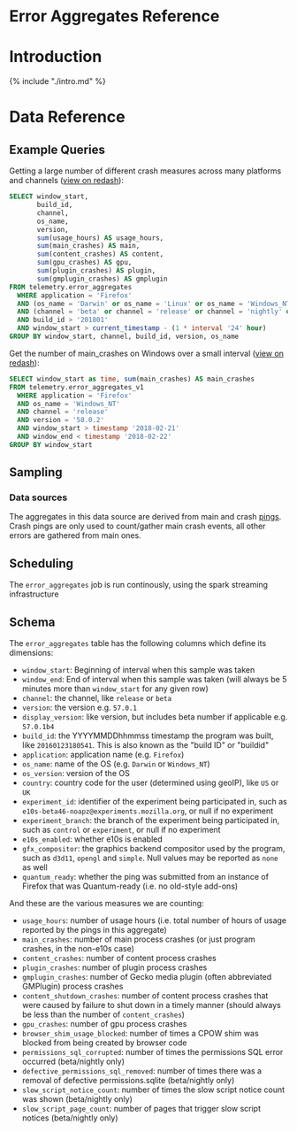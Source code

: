 # Error Aggregates Reference

<!-- toc -->

# Introduction

{% include "./intro.md" %}

# Data Reference

## Example Queries

Getting a large number of different crash measures across many platforms and channels
([view on redash](https://sql.telemetry.mozilla.org/queries/4769/source)):

```sql
SELECT window_start,
       build_id,
       channel,
       os_name,
       version,
       sum(usage_hours) AS usage_hours,
       sum(main_crashes) AS main,
       sum(content_crashes) AS content,
       sum(gpu_crashes) AS gpu,
       sum(plugin_crashes) AS plugin,
       sum(gmplugin_crashes) AS gmplugin
FROM telemetry.error_aggregates
  WHERE application = 'Firefox' 
  AND (os_name = 'Darwin' or os_name = 'Linux' or os_name = 'Windows_NT')
  AND (channel = 'beta' or channel = 'release' or channel = 'nightly' or channel = 'esr')
  AND build_id > '201801'
  AND window_start > current_timestamp - (1 * interval '24' hour)
GROUP BY window_start, channel, build_id, version, os_name
```


Get the number of main_crashes on Windows over a small interval
([view on redash](https://sql.telemetry.mozilla.org/queries/51677)):

```sql
SELECT window_start as time, sum(main_crashes) AS main_crashes
FROM telemetry.error_aggregates_v1
  WHERE application = 'Firefox'
  AND os_name = 'Windows_NT'
  AND channel = 'release'
  AND version = '58.0.2'
  AND window_start > timestamp '2018-02-21'
  AND window_end < timestamp '2018-02-22'
GROUP BY window_start
```

## Sampling

### Data sources

The aggregates in this data source are derived from main and crash [pings](../../pings.md).
Crash pings are only used to count/gather main crash events, all other errors are gathered from main ones.

## Scheduling

The `error_aggregates` job is run continously, using the spark streaming infrastructure

## Schema

The `error_aggregates` table has the following columns which define its dimensions:

* `window_start`: Beginning of interval when this sample was taken
* `window_end`: End of interval when this sample was taken (will always be 5 minutes more
  than `window_start` for any given row)
* `channel`: the channel, like `release` or `beta`
* `version`: the version e.g. `57.0.1`
* `display_version`: like version, but includes beta number if applicable e.g. `57.0.1b4`
* `build_id`: the YYYYMMDDhhmmss timestamp the program was built, like `20160123180541`. This is also known as the "build ID" or "buildid"
* `application`: application name (e.g. `Firefox`)
* `os_name`: name of the OS (e.g. `Darwin` or `Windows_NT`)
* `os_version`: version of the OS
* `country`: country code for the user (determined using geoIP), like `US` or `UK`
* `experiment_id`: identifier of the experiment being participated in, such as `e10s-beta46-noapz@experiments.mozilla.org`, or null if no experiment
* `experiment_branch`: the branch of the experiment being participated in, such as `control` or `experiment`, or null if no experiment
* `e10s_enabled`: whether e10s is enabled
* `gfx_compositor`: the graphics backend compositor used by the program, such as `d3d11`, `opengl` and `simple`. Null values may be reported as `none` as well
* `quantum_ready`: whether the ping was submitted from an instance of Firefox that was Quantum-ready (i.e. no old-style add-ons)

And these are the various measures we are counting:

* `usage_hours`: number of usage hours (i.e. total number of hours of usage reported by the pings in this aggregate)
* `main_crashes`: number of main process crashes (or just program crashes, in the non-e10s case)
* `content_crashes`: number of content process crashes
* `plugin_crashes`: number of plugin process crashes
* `gmplugin_crashes`: number of Gecko media plugin (often abbreviated GMPlugin) process crashes
* `content_shutdown_crashes`: number of content process crashes that were caused by failure to shut down in a timely manner (should always be
  less than the number of `content_crashes`)
* `gpu_crashes`: number of gpu process crashes
* `browser_shim_usage_blocked`: number of times a CPOW shim was blocked from being created by browser code
* `permissions_sql_corrupted`: number of times the permissions SQL error occurred (beta/nightly only)
* `defective_permissions_sql_removed`: number of times there was a removal of defective permissions.sqlite (beta/nightly only)
* `slow_script_notice_count`: number of times the slow script notice count was shown (beta/nightly only)
* `slow_script_page_count`: number of pages that trigger slow script notices (beta/nightly only)
